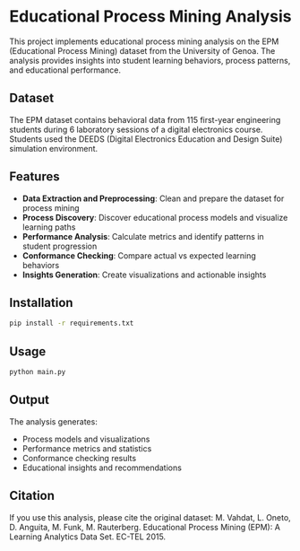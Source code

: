 # Educational Process Mining Analysis

This project implements educational process mining analysis on the EPM (Educational Process Mining) dataset from the University of Genoa. The analysis provides insights into student learning behaviors, process patterns, and educational performance.

## Dataset
The EPM dataset contains behavioral data from 115 first-year engineering students during 6 laboratory sessions of a digital electronics course. Students used the DEEDS (Digital Electronics Education and Design Suite) simulation environment.

## Features
- **Data Extraction and Preprocessing**: Clean and prepare the dataset for process mining
- **Process Discovery**: Discover educational process models and visualize learning paths
- **Performance Analysis**: Calculate metrics and identify patterns in student progression
- **Conformance Checking**: Compare actual vs expected learning behaviors
- **Insights Generation**: Create visualizations and actionable insights

## Installation
```bash
pip install -r requirements.txt
```

## Usage
```bash
python main.py
```

## Output
The analysis generates:
- Process models and visualizations
- Performance metrics and statistics
- Conformance checking results
- Educational insights and recommendations

## Citation
If you use this analysis, please cite the original dataset:
M. Vahdat, L. Oneto, D. Anguita, M. Funk, M. Rauterberg. Educational Process Mining (EPM): A Learning Analytics Data Set. EC-TEL 2015.